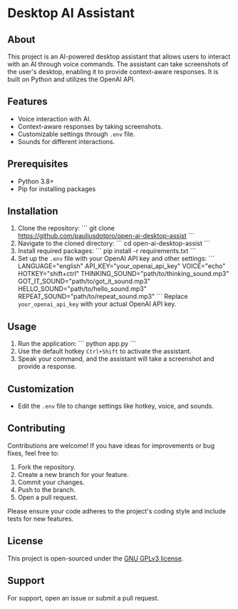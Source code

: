 # Desktop AI Assistant

## About
This project is an AI-powered desktop assistant that allows users to interact with an AI through voice commands. The assistant can take screenshots of the user's desktop, enabling it to provide context-aware responses. It is built on Python and utilizes the OpenAI API.

## Features
- Voice interaction with AI.
- Context-aware responses by taking screenshots.
- Customizable settings through `.env` file.
- Sounds for different interactions.

## Prerequisites
- Python 3.8+
- Pip for installing packages

## Installation

1. Clone the repository:
   \`\`\`
   git clone https://github.com/pauliusdotpro/open-ai-desktop-assist
   \`\`\`
2. Navigate to the cloned directory:
   \`\`\`
   cd open-ai-desktop-assist
   \`\`\`
3. Install required packages:
   \`\`\`
   pip install -r requirements.txt
   \`\`\`
4. Set up the `.env` file with your OpenAI API key and other settings:
   \`\`\`
   LANGUAGE="english"
   API_KEY="your_openai_api_key"
   VOICE="echo"
   HOTKEY="shift+ctrl"
   THINKING_SOUND="path/to/thinking_sound.mp3"
   GOT_IT_SOUND="path/to/got_it_sound.mp3"
   HELLO_SOUND="path/to/hello_sound.mp3"
   REPEAT_SOUND="path/to/repeat_sound.mp3"
   \`\`\`
   Replace `your_openai_api_key` with your actual OpenAI API key.

## Usage

1. Run the application:
   \`\`\`
   python app.py
   \`\`\`
2. Use the default hotkey `Ctrl+Shift` to activate the assistant.
3. Speak your command, and the assistant will take a screenshot and provide a response.

## Customization
- Edit the `.env` file to change settings like hotkey, voice, and sounds.

## Contributing
Contributions are welcome! If you have ideas for improvements or bug fixes, feel free to:

1. Fork the repository.
2. Create a new branch for your feature.
3. Commit your changes.
4. Push to the branch.
5. Open a pull request.

Please ensure your code adheres to the project's coding style and include tests for new features.

## License
This project is open-sourced under the [GNU GPLv3 license](LICENSE.md).

## Support
For support, open an issue or submit a pull request.
